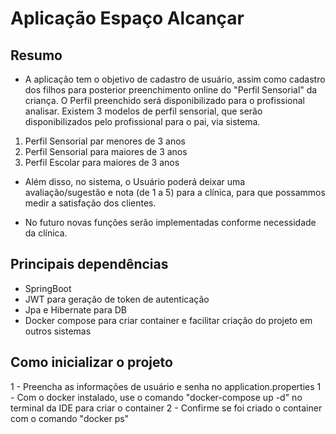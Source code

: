 # Aplicação Espaço Alcançar

## Resumo

- A aplicação tem o objetivo de cadastro de usuário, assim como cadastro dos filhos para posterior preenchimento online do "Perfil Sensorial" da criança. O Perfil preenchido será disponibilizado para o profissional analisar. Existem 3 modelos de perfil sensorial, que serão disponibilizados pelo profissional para o pai, via sistema.

1. Perfil Sensorial par menores de 3 anos
2. Perfil Sensorial para maiores de 3 anos
3. Perfil Escolar para maiores de 3 anos

- Além disso, no sistema, o Usuário poderá deixar uma avaliação/sugestão e nota (de 1 a 5) para a clínica, para que possammos medir a satisfação dos clientes.

- No futuro novas funções serão implementadas conforme necessidade da clínica.

## Principais dependências

- SpringBoot
- JWT para geração de token de autenticação
- Jpa e Hibernate para DB
- Docker compose para criar container e facilitar criação do projeto em outros sistemas

## Como inicializar o projeto

1 - Preencha as informações de usuário e senha no application.properties
1 - Com o docker instalado, use o comando "docker-compose up -d" no terminal da IDE para criar o container
2 - Confirme se foi criado o container com o comando "docker ps"
